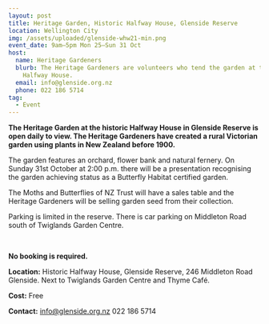 ```yaml
---
layout: post
title: Heritage Garden, Historic Halfway House, Glenside Reserve
location: Wellington City
img: /assets/uploaded/glenside-whw21-min.png
event_date: 9am–5pm Mon 25–Sun 31 Oct
host:
  name: Heritage Gardeners
  blurb: The Heritage Gardeners are volunteers who tend the garden at the historic
    Halfway House.
  email: info@glenside.org.nz
  phone: 022 186 5714
tag:
  - Event
---
```

**The Heritage Garden at the historic Halfway House in Glenside Reserve is open daily to view. The Heritage Gardeners have created a rural Victorian garden using plants in New Zealand before 1900.** 

The garden features an orchard, flower bank and natural fernery. On Sunday 31st October at 2:00 p.m. there will be a presentation recognising the garden achieving status as a Butterfly Habitat certified garden. 

The Moths and Butterflies of NZ Trust will have a sales table and the Heritage Gardeners will be selling garden seed from their collection.

Parking is limited in the reserve. There is car parking on Middleton Road south of Twiglands Garden Centre.

<br>

**No booking is required.** 

**Location:** Historic Halfway House, Glenside Reserve, 246 Middleton Road Glenside. Next to Twiglands Garden Centre and Thyme Café.

**Cost:** Free

**Contact:** info@glenside.org.nz 022 186 5714